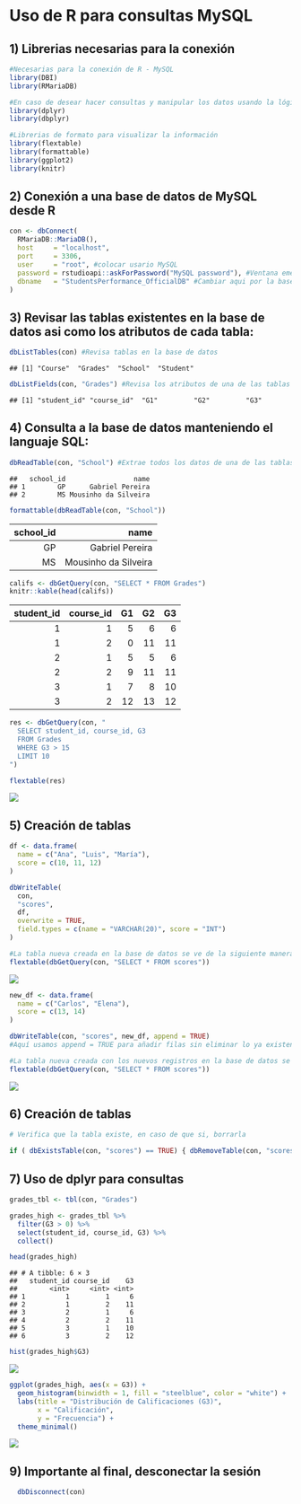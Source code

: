 Uso de R para consultas MySQL
================

## 1) Librerias necesarias para la conexión

``` r
#Necesarias para la conexión de R - MySQL
library(DBI) 
library(RMariaDB)

#En caso de desear hacer consultas y manipular los datos usando la lógica dplyr
library(dplyr)
library(dbplyr)

#Librerias de formato para visualizar la información
library(flextable)
library(formattable)
library(ggplot2)
library(knitr)
```

## 2) Conexión a una base de datos de MySQL desde R

``` r
con <- dbConnect(
  RMariaDB::MariaDB(),
  host     = "localhost",
  port     = 3306,
  user     = "root", #colocar usario MySQL
  password = rstudioapi::askForPassword("MySQL password"), #Ventana emergente para solicitar password
  dbname   = "StudentsPerformance_OfficialDB" #Cambiar aqui por la base de datos que se desea conectar
)
```

## 3) Revisar las tablas existentes en la base de datos asi como los atributos de cada tabla:

``` r
dbListTables(con) #Revisa tablas en la base de datos
```

    ## [1] "Course"  "Grades"  "School"  "Student"

``` r
dbListFields(con, "Grades") #Revisa los atributos de una de las tablas
```

    ## [1] "student_id" "course_id"  "G1"         "G2"         "G3"

## 4) Consulta a la base de datos manteniendo el languaje SQL:

``` r
dbReadTable(con, "School") #Extrae todos los datos de una de las tablas
```

    ##   school_id                 name
    ## 1        GP      Gabriel Pereira
    ## 2        MS Mousinho da Silveira

``` r
formattable(dbReadTable(con, "School"))
```

<table class="table table-condensed">
<thead>
<tr>
<th style="text-align:right;">
school_id
</th>
<th style="text-align:right;">
name
</th>
</tr>
</thead>
<tbody>
<tr>
<td style="text-align:right;">
GP
</td>
<td style="text-align:right;">
Gabriel Pereira
</td>
</tr>
<tr>
<td style="text-align:right;">
MS
</td>
<td style="text-align:right;">
Mousinho da Silveira
</td>
</tr>
</tbody>
</table>

``` r
califs <- dbGetQuery(con, "SELECT * FROM Grades")
knitr::kable(head(califs))
```

| student_id | course_id |  G1 |  G2 |  G3 |
|-----------:|----------:|----:|----:|----:|
|          1 |         1 |   5 |   6 |   6 |
|          1 |         2 |   0 |  11 |  11 |
|          2 |         1 |   5 |   5 |   6 |
|          2 |         2 |   9 |  11 |  11 |
|          3 |         1 |   7 |   8 |  10 |
|          3 |         2 |  12 |  13 |  12 |

``` r
res <- dbGetQuery(con, "
  SELECT student_id, course_id, G3
  FROM Grades
  WHERE G3 > 15
  LIMIT 10
")

flextable(res)
```

<img src="R_SQL_files/figure-gfm/detalle2-1.png" style="display: block; margin: auto;" />

## 5) Creación de tablas

``` r
df <- data.frame(
  name = c("Ana", "Luis", "María"),
  score = c(10, 11, 12)
)

dbWriteTable(
  con,
  "scores",
  df,
  overwrite = TRUE,
  field.types = c(name = "VARCHAR(20)", score = "INT")
)

#La tabla nueva creada en la base de datos se ve de la siguiente manera:
flextable(dbGetQuery(con, "SELECT * FROM scores"))
```

<img src="R_SQL_files/figure-gfm/detalle3-1.png" style="display: block; margin: auto;" />

``` r
new_df <- data.frame(
  name = c("Carlos", "Elena"),
  score = c(13, 14)
)

dbWriteTable(con, "scores", new_df, append = TRUE)
#Aquí usamos append = TRUE para añadir filas sin eliminar lo ya existente

#La tabla nueva creada con los nuevos registros en la base de datos se ve de la siguiente manera:
flextable(dbGetQuery(con, "SELECT * FROM scores"))
```

<img src="R_SQL_files/figure-gfm/detalle3-2.png" style="display: block; margin: auto;" />

## 6) Creación de tablas

``` r
# Verifica que la tabla existe, en caso de que si, borrarla

if ( dbExistsTable(con, "scores") == TRUE) { dbRemoveTable(con, "scores") }
```

## 7) Uso de dplyr para consultas

``` r
grades_tbl <- tbl(con, "Grades")

grades_high <- grades_tbl %>%
  filter(G3 > 0) %>%
  select(student_id, course_id, G3) %>%
  collect()

head(grades_high)
```

    ## # A tibble: 6 × 3
    ##   student_id course_id    G3
    ##        <int>     <int> <int>
    ## 1          1         1     6
    ## 2          1         2    11
    ## 3          2         1     6
    ## 4          2         2    11
    ## 5          3         1    10
    ## 6          3         2    12

``` r
hist(grades_high$G3)
```

<img src="R_SQL_files/figure-gfm/detalle5-1.png" style="display: block; margin: auto;" />

``` r
ggplot(grades_high, aes(x = G3)) +
  geom_histogram(binwidth = 1, fill = "steelblue", color = "white") +
  labs(title = "Distribución de Calificaciones (G3)",
       x = "Calificación",
       y = "Frecuencia") +
  theme_minimal()
```

<img src="R_SQL_files/figure-gfm/detalle5-2.png" style="display: block; margin: auto;" />

## 9) Importante al final, desconectar la sesión

``` r
  dbDisconnect(con)
```

